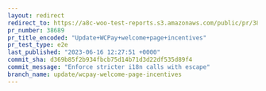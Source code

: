 ```yaml
---
layout: redirect
redirect_to: https://a8c-woo-test-reports.s3.amazonaws.com/public/pr/38689/e2e/index.html
pr_number: 38689
pr_title_encoded: "Update+WCPay+welcome+page+incentives"
pr_test_type: e2e
last_published: "2023-06-16 12:27:51 +0000"
commit_sha: d369b85f2b934fbcb75d14b71d3d22df535d89f4
commit_message: "Enforce stricter i18n calls with escape"
branch_name: update/wcpay-welcome-page-incentives
---
```

